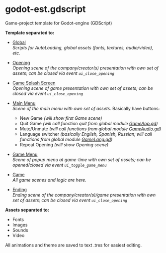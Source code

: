 # godot-est.gdscript
Game-project template for Godot-engine (GDScript)

**Template separated to:**
* [Global](0_Global)<br/>
_Scripts for AutoLoading, global assets (fonts, textures, audio/video), etc._

* [Opening](1_Opening)<br/>
_Opening scene of the company/creator(s) presentation with own set of assets; can be closed via event `ui_close_opening`_

* [Game Splash Screen](2_GameSplash)<br/>
_Opening scene of game presentation with own set of assets; can be closed via event `ui_close_opening`_

* [Main Menu](3_MainMenu)<br/>
_Scene of the main menu with own set of assets._
Basically have buttons:
  * New Game _(will show first Game scene)_
  * Quit Game _(will call function quit from global module [GameApp.gd](0_Global/GameApp.gd]))_
  * Mute/Unmute _(will call functions from global module [GameAudio.gd](0_Global/GameAudio.gd))_
  * Language switcher _(basically English, Spanish, Russian; will call functions from global module [GameLang.gd](0_Global/GameLang.gd))_
  * Repeat Opening _(will show Opening scene)_

* [Game Menu](4_GameMenu)<br/>
_Scene of popup menu at game-time with own set of assets; can be opened/closed via event `ui_toggle_game_menu`_

* [Game](5_Game)<br/>
_All game scenes and logic are here._

* [Ending](6_Ending)<br/>
_Ending scene of the company/creator(s)/game presentation with own set of assets; can be closed via event `ui_close_opening`_

**Assets separated to:**
* Fonts
* Images
* Sounds
* Video

All animations and theme are saved to text .tres for easiest editing.